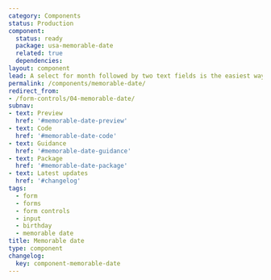 ```yaml
---
category: Components
status: Production
component:
  status: ready
  package: usa-memorable-date
  related: true
  dependencies:
layout: component
lead: A select for month followed by two text fields is the easiest way for users to enter most dates.
permalink: /components/memorable-date/
redirect_from:
- /form-controls/04-memorable-date/
subnav:
- text: Preview
  href: '#memorable-date-preview'
- text: Code
  href: '#memorable-date-code'
- text: Guidance
  href: '#memorable-date-guidance'
- text: Package
  href: '#memorable-date-package'
- text: Latest updates
  href: '#changelog'
tags:
  - form
  - forms
  - form controls
  - input
  - birthday
  - memorable date
title: Memorable date
type: component
changelog:
  key: component-memorable-date
---
```

